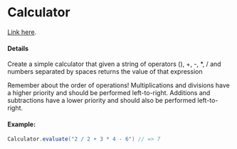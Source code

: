 # Calculator

[Link here](https://www.codewars.com/kata/5235c913397cbf2508000048/java).

#### Details

Create a simple calculator that given a string of operators (), +, -, *, / and numbers separated by spaces returns the value of that expression

Remember about the order of operations! Multiplications and divisions have a higher priority and should be performed left-to-right. Additions and subtractions have a lower priority and should also be performed left-to-right.

#### Example:
```java
Calculator.evaluate("2 / 2 + 3 * 4 - 6") // => 7
```